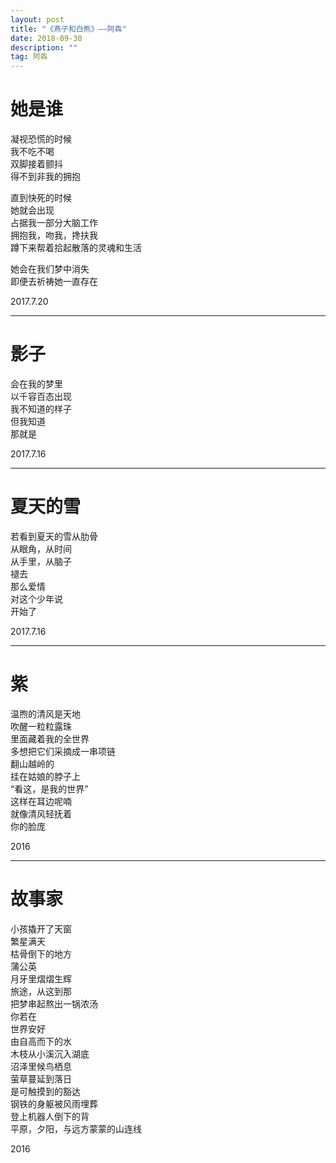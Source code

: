 ```yaml
---
layout: post
title: "《燕子和白熊》——阿犇"
date: 2018-09-30
description: ""
tag: 阿犇
---
```


# 她是谁

凝视恐慌的时候  
我不吃不喝  
双脚接着颤抖  
得不到非我的拥抱  

直到快死的时候  
她就会出现  
占据我一部分大脑工作  
拥抱我，吻我，搀扶我  
蹲下来帮着拾起散落的灵魂和生活  

她会在我们梦中消失  
即便去祈祷她一直存在  

2017.7.20  


* * *

# 影子

会在我的梦里  
以千容百态出现  
我不知道的样子  
但我知道  
那就是  

2017.7.16  


* * *

# 夏天的雪

若看到夏天的雪从肋骨  
从眼角，从时间  
从手里，从脑子  
褪去  
那么爱情  
对这个少年说  
开始了  

2017.7.16  


* * *

# 紫

温煦的清风是天地  
吹醒一粒粒露珠  
里面藏着我的全世界  
多想把它们采摘成一串项链  
翻山越岭的  
挂在姑娘的脖子上  
“看这，是我的世界”  
这样在耳边呢喃  
就像清风轻抚着  
你的脸庞  

2016  


* * *

# 故事家

小孩撬开了天窗  
繁星满天  
枯骨倒下的地方  
蒲公英  
月牙里熠熠生辉  
旅途，从这到那  
把梦串起熬出一锅浓汤  
你若在  
世界安好  
由自高而下的水  
木枝从小溪沉入湖底  
沼泽里候鸟栖息  
萤草蔓延到落日  
是可触摸到的豁达  
钢铁的身躯被风雨埋葬  
登上机器人倒下的背  
平原，夕阳，与远方蒙蒙的山连线  

2016  
